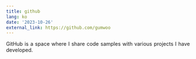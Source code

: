 ```yaml
---
title: github
lang: ko
date: '2023-10-26'
external_link: https://github.com/gumwoo
---
```


<div style="text-align: justify;">GitHub is a space where I share code samples with various projects I have developed.</div>
